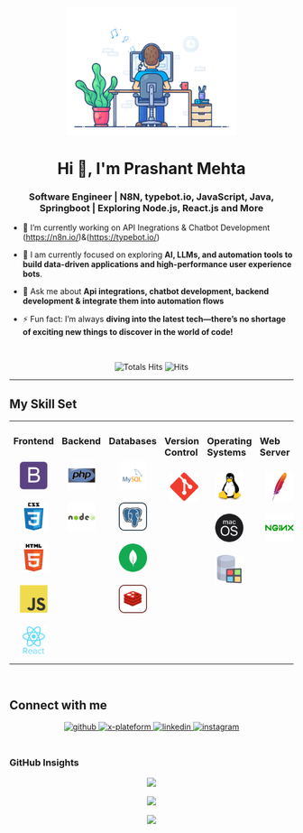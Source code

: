 <div align="center" width="50">

<img src="https://github.com/Prashant0623/Prashant0623/blob/main/images/dev-working_rounded.gif?raw=true" href="https://github.com/Prashant0623" alt="coding with SM"  width="60%"/><br> </div>

<h1 align="center">Hi 👋, I'm Prashant Mehta</h1>
<h3 align="center">Software Engineer | N8N, typebot.io, JavaScript, Java, Springboot | Exploring Node.js, React.js and More</h3>

- 🔭 I’m currently working on API Inegrations & Chatbot Development (https://n8n.io/)&(https://typebot.io/)

- 🌱 I am currently focused on exploring **AI, LLMs, and automation tools to build data-driven applications and high-performance user experience bots**.

- 💬 Ask me about **Api integrations, chatbot development, backend development & integrate them into automation flows**

- ⚡ Fun fact: I’m always **diving into the latest tech—there’s no shortage of exciting new things to discover in the world of code!**

<br/>

<div align="center">

![Totals Hits](https://komarev.com/ghpvc/?username=kaushaljoshi09&style=flat&color=orange&label=PROFILE+VIEWS)
![Hits](https://hits.seeyoufarm.com/api/count/incr/badge.svg?url=https%3A%2F%2Fgithub.com%2Fkaushaljoshi09&count_bg=%2379C83D&title_bg=%23555555&icon=mediafire.svg&icon_color=%23E7E7E7&title=HITS&edge_flat=false)<br>

</div>

<hr></hr>

## My Skill Set

<table><tr><td valign="top" width="33%">

### Frontend

<div align="center">  
<img style="margin: 10px" src="https://github.com/Prashant0623/Prashant0623/blob/main/images/frontend/bootstrap-plain.svg" alt="Bootstrap" height="50" />  
<img style="margin: 10px" src="https://github.com/Prashant0623/Prashant0623/blob/main/images/frontend/css.svg" alt="CSS3" height="50" />  
<img style="margin: 10px" src="https://github.com/Prashant0623/Prashant0623/blob/main/images/frontend/html.svg" alt="HTML5" height="50" />  
<img style="margin: 10px" src="https://github.com/Prashant0623/Prashant0623/blob/main/images/frontend/javascript.svg" alt="JavaScript" height="50" />  
<img style="margin: 10px" src="https://github.com/Prashant0623/Prashant0623/blob/main/images/frontend/react.svg" alt="React" height="50" /> 
</div></td><td valign="top" width="33%">

### Backend

<div align="center">   
<img style="margin: 10px" src="https://github.com/Prashant0623/Prashant0623/blob/main/images/backend/java-ar21.svg" alt="Java" height="50" />
<img style="margin: 10px" src="https://github.com/Prashant0623/Prashant0623/blob/main/images/backend/node-js.svg" alt="Node.js" height="50" />
</div></td><td valign="top" width="33%">

### Databases

<div align="center">   
<img style="margin: 10px" src="https://github.com/Prashant0623/Prashant0623/blob/main/images/database/mysql-logo.svg" alt="My Sql" height="50" />  
<img style="margin: 10px" src="https://github.com/Prashant0623/Prashant0623/blob/main/images/database/postgresql.svg" alt="Postgre Sql" height="50" />  
<img style="margin: 10px" src="https://github.com/Prashant0623/Prashant0623/blob/main/images/database/mongodb.svg" alt="Mongo DB" height="50" />   
<img style="margin: 10px" src="https://github.com/Prashant0623/Prashant0623/blob/main/images/database/redis.svg" alt="redis" height="50" />  
</div></td><td valign="top" width="33%">

### Version Control

<div align="center">   
<img style="margin: 10px" src="https://github.com/Prashant0623/Prashant0623/blob/main/images/version-control/git-scm-icon.svg" alt="GIT" height="50" />    
</div></td><td valign="top" width="33%">

### Operating Systems

<div align="center">   
<img style="margin: 10px" src="https://github.com/Prashant0623/Prashant0623/blob/main/images/os/linux-original.svg" alt="Linux" height="50" />    
<img style="margin: 10px" src="https://github.com/Prashant0623/Prashant0623/blob/main/images/os/MacOS_logo.svg" alt="MacOs" height="50" />    
<img style="margin: 10px" src="https://github.com/Prashant0623/Prashant0623/blob/main/images/os/window-operating-system.svg" alt="Windows" height="50" />    
</div></td><td valign="top" width="33%">

### Web Server

<div align="center">   
<img style="margin: 10px" src="https://github.com/Prashant0623/Prashant0623/blob/main/images/web-servers/apache.svg" alt="Apache" height="50" />    
<img style="margin: 10px" src="https://github.com/Prashant0623/Prashant0623/blob/main/images/web-servers/nginx-logo.svg" alt="Nginx" height="50" />       
</div></td><td valign="top" width="33%">

### Cloud & DevOps

<div align="center">  
<img style="margin: 10px" src="https://github.com/Prashant0623/Prashant0623/blob/main/images/devops/amazonwebservices-original-wordmark.svg" alt="AWS" height="50" />  
<img style="margin: 10px" src="https://github.com/Prashant0623/Prashant0623/blob/main/images/devops/kubernetes-icon.svg" alt="Kubernetes" height="50" />  
<img style="margin: 10px" src="https://github.com/Prashant0623/Prashant0623/blob/main/images/devops/gnu_bash-icon.svg" alt="Bash" height="50" /> 
</div></td></tr></table>

<br/>

## Connect with me

<div align="center">
<a href="https://github.com/sameermistry" target="_blank">
<img src=https://img.shields.io/badge/github-%2324292e.svg?&style=for-the-badge&logo=github&logoColor=white alt=github style="margin-bottom: 5px;" />
</a>
<a href="https://x.com/sameermistry251" target="_blank">
<img src=https://img.shields.io/badge/twitter-%2300acee.svg?&style=for-the-badge&logo=twitter&logoColor=white alt=x-plateform style="margin-bottom: 5px;" />
</a>
<a href="https://www.linkedin.com/in/sameer-mistri-239a19146/" target="_blank">
<img src=https://img.shields.io/badge/linkedin-%231E77B5.svg?&style=for-the-badge&logo=linkedin&logoColor=white alt=linkedin style="margin-bottom: 5px;" />
</a>
</a>
<a href="https://instagram.com/joshikaushal.18" target="_blank">
<img src=https://img.shields.io/badge/instagram-%23000000.svg?&style=for-the-badge&logo=instagram&logoColor=white alt=instagram style="margin-bottom: 5px;" />
</a>  
</div>  
  
<br/>

### GitHub Insights

<div align="center" >

![](https://github-readme-stats.vercel.app/api?username=Prashant0623&theme=gruvbox&hide_border=false&include_all_commits=true&count_private=true)<br/>

![](https://github-readme-streak-stats.herokuapp.com/?user=Prashant0623&theme=merko&hide_border=true)<br/>

<a href="https://github-readme-activity-graph.vercel.app/graph?username=Prashant0623&bg_color=0000000&color=0579C3&line=0579C3&point=417E87&area_color=006AFF&area=true&hide_border=true" target="_blank">
<img src="https://github-readme-activity-graph.vercel.app/graph?username=Prashant0623&bg_color=0000000&color=0579C3&line=0579C3&point=417E87&area_color=006AFF&area=true&hide_border=true" />
</a>
</div>
